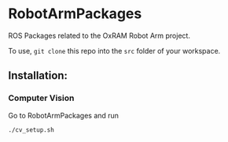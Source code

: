 # RobotArmPackages
ROS Packages related to the OxRAM Robot Arm project.

To use, `git clone` this repo into the `src` folder of your workspace.

## Installation:
### Computer Vision
Go to RobotArmPackages and run
```bash
./cv_setup.sh
```
